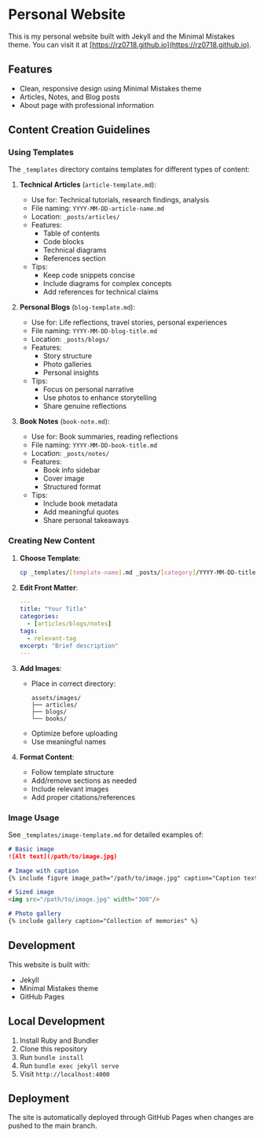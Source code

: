# Personal Website

This is my personal website built with Jekyll and the Minimal Mistakes theme. You can visit it at [https://rz0718.github.io](https://rz0718.github.io).

## Features

- Clean, responsive design using Minimal Mistakes theme
- Articles, Notes, and Blog posts
- About page with professional information

## Content Creation Guidelines

### Using Templates

The `_templates` directory contains templates for different types of content:

1. **Technical Articles** (`article-template.md`):
   - Use for: Technical tutorials, research findings, analysis
   - File naming: `YYYY-MM-DD-article-name.md`
   - Location: `_posts/articles/`
   - Features:
     - Table of contents
     - Code blocks
     - Technical diagrams
     - References section
   - Tips:
     - Keep code snippets concise
     - Include diagrams for complex concepts
     - Add references for technical claims

2. **Personal Blogs** (`blog-template.md`):
   - Use for: Life reflections, travel stories, personal experiences
   - File naming: `YYYY-MM-DD-blog-title.md`
   - Location: `_posts/blogs/`
   - Features:
     - Story structure
     - Photo galleries
     - Personal insights
   - Tips:
     - Focus on personal narrative
     - Use photos to enhance storytelling
     - Share genuine reflections

3. **Book Notes** (`book-note.md`):
   - Use for: Book summaries, reading reflections
   - File naming: `YYYY-MM-DD-book-title.md`
   - Location: `_posts/notes/`
   - Features:
     - Book info sidebar
     - Cover image
     - Structured format
   - Tips:
     - Include book metadata
     - Add meaningful quotes
     - Share personal takeaways

### Creating New Content

1. **Choose Template**:
   ```bash
   cp _templates/[template-name].md _posts/[category]/YYYY-MM-DD-title.md
   ```

2. **Edit Front Matter**:
   ```yaml
   ---
   title: "Your Title"
   categories:
     - [articles/blogs/notes]
   tags:
     - relevant-tag
   excerpt: "Brief description"
   ---
   ```

3. **Add Images**:
   - Place in correct directory:
     ```
     assets/images/
     ├── articles/
     ├── blogs/
     └── books/
     ```
   - Optimize before uploading
   - Use meaningful names

4. **Format Content**:
   - Follow template structure
   - Add/remove sections as needed
   - Include relevant images
   - Add proper citations/references

### Image Usage

See `_templates/image-template.md` for detailed examples of:
```markdown
# Basic image
![Alt text](/path/to/image.jpg)

# Image with caption
{% include figure image_path="/path/to/image.jpg" caption="Caption text" %}

# Sized image
<img src="/path/to/image.jpg" width="300"/>

# Photo gallery
{% include gallery caption="Collection of memories" %}
```

## Development

This website is built with:
- Jekyll
- Minimal Mistakes theme
- GitHub Pages

## Local Development

1. Install Ruby and Bundler
2. Clone this repository
3. Run `bundle install`
4. Run `bundle exec jekyll serve`
5. Visit `http://localhost:4000`

## Deployment

The site is automatically deployed through GitHub Pages when changes are pushed to the main branch. 